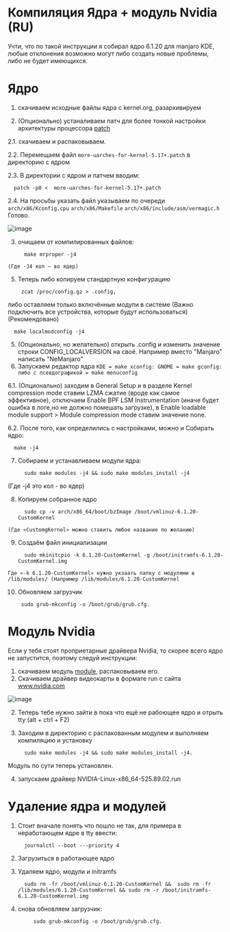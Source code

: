 # Компиляция Ядра + модуль Nvidia (RU)

Учти, что по такой инструкции я собирал ядро 6.1.20 для manjaro KDE, 
любые отклонения возможно могут либо создать новые проблемы, либо не будет имеющихся.
# Ядро 

1. скачиваем исходные файлы ядра с kernel.org, разархивируем 

2. (Опционально) устаналиваем патч для более тонкой настройки архитектуры процессора [patch](https://github.com/graysky2/kernel_compiler_patch.git)

2.1. скачиваем и распаковываем. 

2.2. Перемещаем файл ``more-uarches-for-kernel-5.17+.patch`` в директорию с ядром

2.3. В директории с ядром и патчем вводим: 

      patch -p0 <  more-uarches-for-kernel-5.17+.patch

2.4. На просьбы указать файл указываем по очереди ``arch/x86/Kconfig.cpu`` ``arch/x86/Makefile`` ``arch/x86/include/asm/vermagic.h`` 
Готово.

![image](https://user-images.githubusercontent.com/40124505/226691623-73590f95-f6a1-481f-876d-4b6aa8d0df54.png)


3. очищаем от компилированных файлов:

         make mrproper -j4  
         
``(Где -J4 кол — во ядер)``

5. Теперь либо копируем стандартную конфигурацию 

        zcat /proc/config.gz > .config, 
 
 либо оставляем только включённые модули в системе (Важно подключить все устройства, которые будут использоваться) (Рекомендовано)  

      make localmodconfig -j4 

5. (Опционально, но желательно) открыть .config и изменить значение строки CONFIG_LOCALVERSION на своё. Например вместо "Manjaro" написать "NeManjaro"
6. Запускаем редактор ядра ``KDE = make xconfig: GNOME = make gconfig: либо с псевдографикой = make menuconfig``

6.1. (Опционально) заходим в General Setup и в разделе Kernel compression mode ставим LZMA сжатие (вроде как самое эффективное), отключаем Enable BPF LSM Instrumentation (иначе будет ошибка в логе,но не должно помешать загрузке), в Enable loadable module support > Module compression mode ставим значение none.

6.2. После того, как определились с настройками, можно и Собирать ядро:

      make -j4

7. Собираем и устанавливаем модули ядра:
   
         sudo make modules -j4 && sudo make modules_install -j4 
   
(Где -j4 это кол - во ядер)

8. Копируем собранное ядро 

         sudo cp -v arch/x86_64/boot/bzImage /boot/vmlinuz-6.1.20-CustomKernel 

``(Где «CustomgKernel» можно ставить любое название по желанию)``

9. Создаём файл инициализации 

         sudo mkinitcpio -k 6.1.20-CustomKernel -g /boot/initramfs-6.1.20-CustomKernel.img

`Где «-k 6.1.20-CustomKernel» нужно укзаать папку с модулями в /lib/modules/ (Например /lib/modules/6.1.20-CustomKernel`

10. Обновляем загрузчик 

         sudo grub-mkconfig -o /boot/grub/grub.cfg.

# Модуль Nvidia
Если у тебя стоят проприетарные драйвера Nvidia, то скорее всего ядро не запустится, поэтому следуй инструкции:
1. скачиваем модуль [module](https://github.com/NVIDIA/open-gpu-kernel-modules), распаковываем его.
2. Скачиваем драйвер видеокарты в формате run с сайта www.nvidia.com

![image](https://user-images.githubusercontent.com/40124505/226967992-713b23a8-5c52-407e-b562-786f0ad41ace.png)


2. Теперь тебе нужно зайти в пока что ещё не рабоющее ядро и отрыть tty (alt + ctrl + F2)
3. Заходим в директорию с распакованным модулем и выполняем компиляцию и установку

         sudo make modules -j4 && sudo make modules_install -j4. 

Модуль по сути теперь установлен.

4. запускаем драйвер NVIDIA-Linux-x86_64-525.89.02.run

# Удаление ядра и модулей

1. Стоит вначале понять что пошло не так, для примера в неработающем ядре в tty ввести:  

         journalctl --boot ---priority 4

2. Загрузиться в работающее ядро
3. Удаляем ядро, модули и initramfs
 
         sudo rm -fr /boot/vmlinuz-6.1.20-CustomKernel &&  sudo rm -fr /lib/modules/6.1.20-CustomKernel && sudo rm -r /boot/initramfs-6.1.20-CustomKernel.img 
        
4. снова обновляем загрузчик:

            sudo grub-mkconfig -o /boot/grub/grub.cfg.






